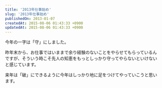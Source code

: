 ```yaml
---
title: '2013年仕事始め'
slug: '2013年仕事始め'
publishedOn: 2013-01-07
createdAt: 2015-08-06 01:43:33 +0900
updatedAt: 2015-08-06 01:43:33 +0900
---
```

今年の一字は「守」にしました。

昨年末から、お仕事ではいままで余り経験のないことをやらせてもらっているんですが、そういう時こそ先人の知恵をもっとしっかり守ってやらないといけないと感じています。

来年は「破」にできるように今年はしっかり地に足をつけてやっていこうと思います。

